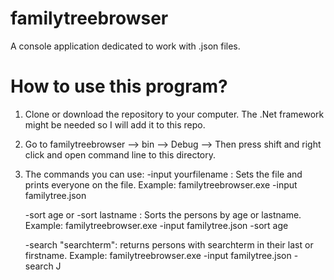 # familytreebrowser
A console application dedicated to work with .json files. 

# How to use this program?
  1. Clone or download the repository to your computer. The .Net framework might be needed so I will add it to this repo.
  2. Go to familytreebrowser --> bin --> Debug --> Then press shift and right click and open command line to this directory.
  3. The commands you can use:
      -input yourfilename : Sets the file and prints everyone on the file. Example: familytreebrowser.exe -input familytree.json
      
      -sort age or -sort lastname : Sorts the persons by age or lastname. Example: familytreebrowser.exe -input familytree.json -sort age
      
      -search "searchterm": returns persons with searchterm in their last or firstname. Example: familytreebrowser.exe -input familytree.json -search J
      
